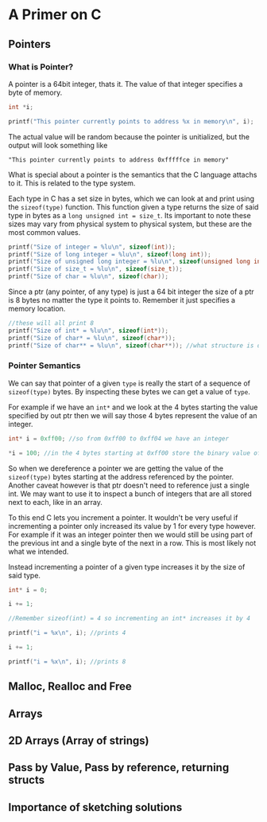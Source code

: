 # A Primer on C

## Pointers

### What is Pointer?

A pointer is a 64bit integer, thats it. The value of that integer specifies a byte of memory.
```c
int *i;

printf("This pointer currently points to address %x in memory\n", i);
```
The actual value will be random because the pointer is unitialized, but the output will look something like
```
"This pointer currently points to address 0xfffffce in memory"
```

What is special about a pointer is the semantics that the C language attachs to it. This is related to the type system.

Each type in C has a set size in bytes, which we can look at and print using the `sizeof(type)` function. This function given a type returns
the size of said type in bytes as a `long unsigned int = size_t`. Its important to note these sizes may vary from physical system to physical system,
but these are the most common values.
```c
printf("Size of integer = %lu\n", sizeof(int));                             //prints 4 (4 bytes = 32 bits)
printf("Size of long integer = %lu\n", sizeof(long int));                   //prints 8
printf("Size of unsigned long integer = %lu\n", sizeof(unsigned long int)); //prints 8
printf("Size of size_t = %lu\n", sizeof(size_t));                           //prints 8
printf("Size of char = %lu\n", sizeof(char));                               //prints 1
```
Since a ptr (any pointer, of any type) is just a 64 bit integer the size of a ptr is 8 bytes no matter the type it points to. Remember it just specifies
a memory location.
```c
//these will all print 8
printf("Size of int* = %lu\n", sizeof(int*));
printf("Size of char* = %lu\n", sizeof(char*));
printf("Size of char** = %lu\n", sizeof(char**)); //what structure is described by char** ?
```

### Pointer Semantics
We can say that pointer of a given `type` is really the start of a sequence of `sizeof(type)` bytes. By inspecting these bytes we can get a value of `type`.

For example if we have an `int*` and we look at the 4 bytes starting the value specified by out ptr then we will say those 4 bytes represent the value of an integer.

```c
int* i = 0xff00; //so from 0xff00 to 0xff04 we have an integer

*i = 100; //in the 4 bytes starting at 0xff00 store the binary value of 100
```

So when we dereference a pointer we are getting the value of the `sizeof(type)` bytes starting at the address referenced by the pointer. Another caveat however is that ptr doesn't need to reference just a single int. We may want to use it to inspect a bunch of integers that are all stored next to each, like in an array.

To this end C lets you increment a pointer. It wouldn't be very useful if incrementing a pointer only increased its value by 1 for every type however. For example if it was an integer pointer then we would still be using part of the previous int and a single byte of the next in a row. This is most likely not what we intended.

Instead incrementing a pointer of a given type increases it by the size of said type.
```c
int* i = 0;

i += 1;

//Remember sizeof(int) = 4 so incrementing an int* increases it by 4

printf("i = %x\n", i); //prints 4

i += 1;

printf("i = %x\n", i); //prints 8
```

## Malloc, Realloc and Free

## Arrays

## 2D Arrays (Array of strings)

## Pass by Value, Pass by reference, returning structs

## Importance of sketching solutions
